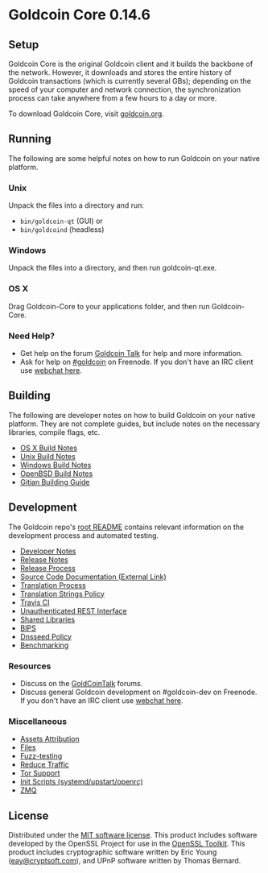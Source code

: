 Goldcoin Core 0.14.6
=====================

Setup
---------------------
Goldcoin Core is the original Goldcoin client and it builds the backbone of the network. However, it downloads and stores the entire history of Goldcoin transactions (which is currently several GBs); depending on the speed of your computer and network connection, the synchronization process can take anywhere from a few hours to a day or more.

To download Goldcoin Core, visit [goldcoin.org](https://goldcoin.org).

Running
---------------------
The following are some helpful notes on how to run Goldcoin on your native platform.

### Unix

Unpack the files into a directory and run:

- `bin/goldcoin-qt` (GUI) or
- `bin/goldcoind` (headless)

### Windows

Unpack the files into a directory, and then run goldcoin-qt.exe.

### OS X

Drag Goldcoin-Core to your applications folder, and then run Goldcoin-Core.

### Need Help?

* Get help on the forum [Goldcoin Talk](https://www.goldcointalk.org/)
for help and more information.
* Ask for help on [#goldcoin](http://webchat.freenode.net?channels=goldcoin) on Freenode. If you don't have an IRC client use [webchat here](http://webchat.freenode.net?channels=goldcoin).

Building
---------------------
The following are developer notes on how to build Goldcoin on your native platform. They are not complete guides, but include notes on the necessary libraries, compile flags, etc.

- [OS X Build Notes](build-osx.md)
- [Unix Build Notes](build-unix.md)
- [Windows Build Notes](build-windows.md)
- [OpenBSD Build Notes](build-openbsd.md)
- [Gitian Building Guide](gitian-building.md)

Development
---------------------
The Goldcoin repo's [root README](/README.md) contains relevant information on the development process and automated testing.

- [Developer Notes](developer-notes.md)
- [Release Notes](release-notes.md)
- [Release Process](release-process.md)
- [Source Code Documentation (External Link)](https://dev.visucore.com/goldcoin/doxygen/)
- [Translation Process](translation_process.md)
- [Translation Strings Policy](translation_strings_policy.md)
- [Travis CI](travis-ci.md)
- [Unauthenticated REST Interface](REST-interface.md)
- [Shared Libraries](shared-libraries.md)
- [BIPS](bips.md)
- [Dnsseed Policy](dnsseed-policy.md)
- [Benchmarking](benchmarking.md)

### Resources
* Discuss on the [GoldCoinTalk](https://goldcointalk.org/) forums.
* Discuss general Goldcoin development on #goldcoin-dev on Freenode. If you don't have an IRC client use [webchat here](http://webchat.freenode.net/?channels=goldcoin-dev).

### Miscellaneous
- [Assets Attribution](assets-attribution.md)
- [Files](files.md)
- [Fuzz-testing](fuzzing.md)
- [Reduce Traffic](reduce-traffic.md)
- [Tor Support](tor.md)
- [Init Scripts (systemd/upstart/openrc)](init.md)
- [ZMQ](zmq.md)

License
---------------------
Distributed under the [MIT software license](/COPYING).
This product includes software developed by the OpenSSL Project for use in the [OpenSSL Toolkit](https://www.openssl.org/). This product includes
cryptographic software written by Eric Young ([eay@cryptsoft.com](mailto:eay@cryptsoft.com)), and UPnP software written by Thomas Bernard.
